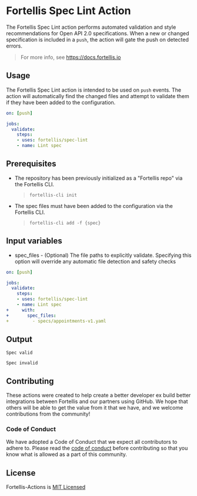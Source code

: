 # Fortellis Spec Lint Action

The Fortellis Spec Lint action performs automated validation and style recommendations for Open API 2.0 specifications. When a new or changed specification is included in a `push`, the action will gate the push on detected errors.

> For more info, see https://docs.fortellis.io

## Usage

The Fortellis Spec Lint action is intended to be used on `push` events. The action will automatically find the changed files and attempt to validate them if they have been added to the configuration.

```yaml
on: [push]

jobs:
  validate:
    steps:
    - uses: fortellis/spec-lint
    - name: Lint spec
```

## Prerequisites

* The repository has been previously initialized as a "Fortellis repo" via the Fortellis CLI.
  > `fortellis-cli init`
* The spec files must have been added to the configuration via the Fortellis CLI.
  > `fortellis-cli add -f {spec}`

## Input variables

* spec_files - (Optional) The file paths to explicitly validate. Specifying this option will override any automatic file detection and safety checks

```yaml
on: [push]

jobs:
  validate:
    steps:
    - uses: fortellis/spec-lint
    - name: Lint spec
+     with:
+       spec_files:
+         - specs/appointments-v1.yaml
```

## Output

```text
Spec valid
```

```text
Spec invalid
```

## Contributing

These actions were created to help create a better developer ex build better integrations between Fortellis and our partners using GitHub. We hope that others will be able to get the value from it that we have, and we welcome contributions from the community!

### Code of Conduct

We have adopted a Code of Conduct that we expect all contributors to adhere to. Please read the [code of conduct](https://github.com/Fortellis/fortellis-actions/blob/master/CODE_OF_CONDUCT.md) before contributing so that you know what is allowed as a part of this community.

## License

Fortellis-Actions is [MIT Licensed](https://github.com/Fortellis/fortellis-actions/blob/master/LICENSE)
